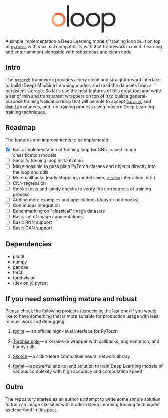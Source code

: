 <p align="center">
<img src="./assets/loop.gif"/>
</p>

A simple implementation a Deep Learning models' training loop built on top of [`pytorch`](https://pytorch.org) with maximal compatibility with that framework in mind. Learning and entertainment alongside with robustness and clean code.

## Intro

The [`pytorch`](https://pytorch.org) framework provides a very clean and straightforward interface to build (Deep) Machine Learning models and read the datasets from a persistent storage. So let's use the best features of this great tool and write a set of thin and transparent wrappers on top of it to build a general-purpose training/validation loop that will be able to accept [`Dataset`](https://pytorch.org/docs/stable/_modules/torch/utils/data/dataset.html#Dataset) and [`Module`](https://pytorch.org/docs/stable/_modules/torch/nn/modules/module.html#Module) instances, and run training process using modern Deep Learning training techniques.

## Roadmap

The features and improvements to be implemeted:

- [x] Basic implementation of training loop for CNN-based image classification models
- [ ] Simplify training loop instantiation
- [ ] Make possible to pass plain PyTorch classes and objects directly into the loop and utils
- [ ] More callbacks (early stopping, model saver, [`visdom`](https://github.com/facebookresearch/visdom) integration, etc.)
- [ ] CNN regression
- [ ] Smoke tests and sanity checks to verify the correctness of training process 
- [ ] Adding more examples and applications (Jupyter notebooks)
- [ ] Continuous integration
- [ ] Benchmarking on "classical" image datasets
- [ ] Basic set of image augmentations
- [ ] Basic RNN support
- [ ] Basic GAN support

## Dependencies

- psutil
- numpy
- pandas
- torch
- torchvision
- (dev only) pytest

## If you need something mature and robust

Please check the following projects (especially, the last one) if you would like to have something that is more suitable for production usage with less manual work and debugging:

  1. [Ignite](https://pytorch.org/ignite/) — an official high-level interface for PyTorch

  2. [Torchsample](https://github.com/ncullen93/torchsample) — a Keras-like wrapper with callbacks, augmentation, and handy utils

  3. [Skorch](https://github.com/dnouri/skorch) — a scikit-learn compatible neural network library

  4. [fastai](https://docs.fast.ai/) — a powerful end-to-end solution to train Deep Learning models of various complexity with high accuracy and computation speed

## Outro

The repository started as an author's attempt to write some simple solution to train an image classifier with modern Deep Learning training techniques as described in [this post](https://towardsdatascience.com/deep-learning-model-training-loop-e41055a24b73).
